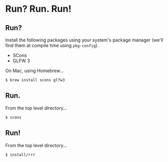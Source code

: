 # Run? Run. Run!

## Run?

Install the following packages using your system's package manager (we'll find
them at compile time using `pkg-config`).

 * SCons
 * GLFW 3

On Mac, using Homebrew...

```
$ brew install scons glfw3
```

## Run.

From the top level directory...

```
$ scons
```

## Run!

From the top level directory...

```
$ install/rrr
```
